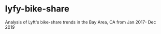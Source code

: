 # lyfy-bike-share
Analysis of Lyft's bike-share trends in the Bay Area, CA from Jan 2017- Dec 2019 
